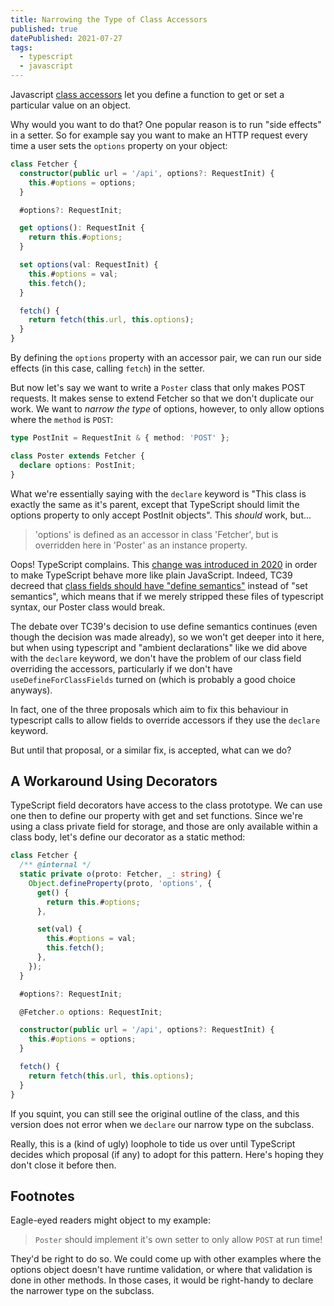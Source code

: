 ```yaml
---
title: Narrowing the Type of Class Accessors
published: true
datePublished: 2021-07-27
tags:
  - typescript
  - javascript
---
```


Javascript [class
accessors](https://developer.mozilla.org/en-US/docs/Web/JavaScript/Reference/Functions/get)
let you define a function to get or set a particular value on an object.

Why would you want to do that? One popular reason is to run "side effects" in a
setter. So for example say you want to make an HTTP request every time a user
sets the `options` property on your object:
 
```ts
class Fetcher {
  constructor(public url = '/api', options?: RequestInit) {
    this.#options = options;
  }

  #options?: RequestInit;

  get options(): RequestInit {
    return this.#options;
  }

  set options(val: RequestInit) {
    this.#options = val;
    this.fetch();
  }

  fetch() {
    return fetch(this.url, this.options);
  }
}
```

By defining the `options` property with an accessor pair, we can run our side
effects (in this case, calling `fetch`) in the setter.

But now let's say we want to write a `Poster` class that only makes POST
requests. It makes sense to extend Fetcher so that we don't duplicate our work.
We want to _narrow the type_ of options, however, to only allow options where
the `method` is `POST`:

```ts
type PostInit = RequestInit & { method: 'POST' };

class Poster extends Fetcher {
  declare options: PostInit;
}
```

What we're essentially saying with the `declare` keyword is "This class is
exactly the same as it's parent, except that TypeScript should limit the
options property to only accept PostInit objects". This _should_ work, but...

> 'options' is defined as an accessor in class 'Fetcher', but is overridden
> here in 'Poster' as an instance property.

Oops! TypeScript complains. This [change was introduced in
2020](https://github.com/microsoft/TypeScript/pull/37894) in order to make
TypeScript behave more like plain JavaScript. Indeed, TC39 decreed that [class
fields should have "define
semantics"](https://github.com/tc39/proposal-class-fields#public-fields-created-with-objectdefineproperty)
instead of "set semantics", which means that if we merely stripped these files
of typescript syntax, our Poster class would break.

The debate over TC39's decision to use define semantics continues (even though
the decision was made already), so we won't get deeper into it here, but when
using typescript and "ambient declarations" like we did above with the
`declare` keyword, we don't have the problem of our class field overriding the
accessors, particularly if we don't have `useDefineForClassFields` turned on
(which is probably a good choice anyways).

In fact, one of the three proposals which aim to fix this behaviour in
typescript calls to allow fields to override accessors if they use the
`declare` keyword.

But until that proposal, or a similar fix, is accepted, what can we do?

## A Workaround Using Decorators

TypeScript field decorators have access to the class prototype. We can use one
then to define our property with get and set functions. Since we're using a
class private field for storage, and those are only available within a class
body, let's define our decorator as a static method:

```ts
class Fetcher {
  /** @internal */
  static private o(proto: Fetcher, _: string) {
    Object.defineProperty(proto, 'options', {
      get() {
        return this.#options;
      },

      set(val) {
        this.#options = val;
        this.fetch();
      },
    });
  }

  #options?: RequestInit;

  @Fetcher.o options: RequestInit;

  constructor(public url = '/api', options?: RequestInit) {
    this.#options = options;
  }

  fetch() {
    return fetch(this.url, this.options);
  }
}
```

If you squint, you can still see the original outline of the class, and this
version does not error when we `declare` our narrow type on the subclass.

Really, this is a (kind of ugly) loophole to tide us over until TypeScript
decides which proposal (if any) to adopt for this pattern. Here's hoping they
don't close it before then.

## Footnotes

Eagle-eyed readers might object to my example: 

> `Poster` should implement it's own setter to only allow `POST` at run time!

They'd be right to do so. We could come up with other examples where the
options object doesn't have runtime validation, or where that validation is
done in other methods. In those cases, it would be right-handy to declare the
narrower type on the subclass.
